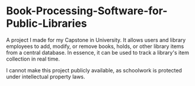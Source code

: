 # Book-Processing-Software-for-Public-Libraries

A project I made for my Capstone in University. It allows users and library employees to add, modify, or remove books, holds, or other library items from a central database. 
In essence, it can be used to track a library's item collection in real time.

I cannot make this project publicly available, as schoolwork is protected under intellectual property laws.
